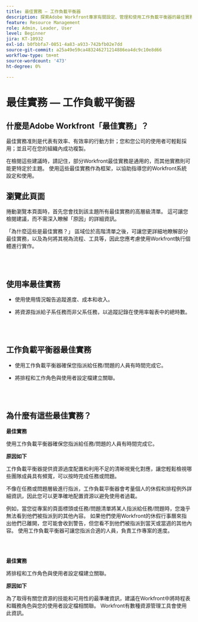 ```yaml
---
title: 最佳實務 — 工作負載平衡器
description: 探索Adobe Workfront專家有關設定、管理和使用工作負載平衡器的最佳實務建議。
feature: Resource Management
role: Admin, Leader, User
level: Beginner
jira: KT-10932
exl-id: b0fbbfa7-0851-4a83-a933-742bfb02e7dd
source-git-commit: a25a49e59ca483246271214886ea4dc9c10e8d66
workflow-type: tm+mt
source-wordcount: '473'
ht-degree: 0%

---
```


# 最佳實務 — 工作負載平衡器

## 什麼是Adobe Workfront「最佳實務」？

最佳實務准則是代表有效率、有效率的行動方針；您和您公司的使用者可輕鬆採用；並且可在您的組織內成功複製。

在檢閱這些建議時，請記住，部分Workfront最佳實務是通用的，而其他實務則可能更特定於主題。 使用這些最佳實務作為框架，以協助指導您的Workfront系統設定和使用。

## 瀏覽此頁面

捲動瀏覽本頁面時，首先您會找到該主題所有最佳實務的高層級清單。 這可讓您檢閱建議，而不需深入瞭解「原因」的詳細資訊。

「為什麼這些是最佳實務？」 區域位於高階清單之後，可讓您更詳細地瞭解部分最佳實務，以及為何將其視為流程、工具等，因此您應考慮使用Workfront執行個體進行實作。

</br>
</br>

## 使用率最佳實務

* 使用使用情況報告追蹤進度、成本和收入。

* 將資源指派給子系任務而非父系任務，以追蹤記錄在使用率報表中的總時數。

</br>
</br>


## 工作負載平衡器最佳實務

* 使用工作負載平衡器確保您指派給任務/問題的人員有時間完成它。

* 將排程和工作角色與使用者設定檔建立關聯。

</br>
</br>


## 為什麼有這些最佳實務？

**最佳實務**

使用工作負載平衡器確保您指派給任務/問題的人員有時間完成它。



**原因如下**

工作負載平衡器提供資源過度配置和利用不足的清晰視覺化對應，讓您輕鬆檢視哪些團隊成員具有頻寬，可以按時完成任務或問題。



不像在任務或問題層級進行指派，工作負載平衡器會考量個人的休假和排程例外詳細資訊，因此您可以更準確地配置資源以避免使用者過載。



例如，當您從專案的頁面標頭或任務/問題清單將某人指派給任務/問題時，您幾乎無法看到他們被指派到的其他內容。 如果他們使用Workfront的休假行事曆來指出他們已離開，您可能會收到警告，但您看不到他們被指派到當天或當週的其他內容。 使用工作負載平衡器可讓您指派合適的人員，負責工作專案的進度。


</br>
</br>

**最佳實務**

將排程和工作角色與使用者設定檔建立關聯。



**原因如下**

為了取得有關您資源的技能和可用性的最準確資訊，建議在Workfront中將時程表和職務角色與您的使用者設定檔相關聯。 Workfront有數種資源管理工具會使用此資訊。
